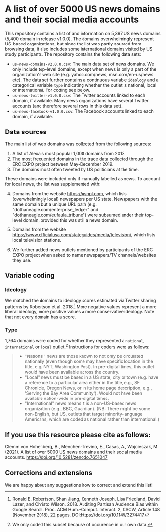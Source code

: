 # A list of over 5000 US news domains and their social media accounts

This repository contains a list of and information on 5,397 US news domains (5,400 domain in release v1.0.0). The domains overwhelmingly represent US-based organizations, but since the list was partly sourced from browsing data, it also includes some international domains visited by US study participants. The repository contains the following data sets:

- `us-news-domains-v2.0.0.csv`: The main data set of news domains. We only include top-level domains, except when news is only a part of the organization's web site (e.g. yahoo.com/news, msn.com/en-us/news etc). The data set further contains a continuous variable `ideology` and a categorical variable `type` indicating whether the outlet is national, local or international. For coding see below.
- `us-news-twitter-v1.0.0.csv`: The Twitter accounts linked to each domain, if available. Many news organizations have several Twitter accounts (and therefore several rows in this data set). 
- `us-news-facebook-v1.0.0.csv`: The Facebook accounts linked to each domain, if available.

## Data sources

The main list of web domains was collected from the following sources:

1. A list of Alexa's most popular 1,000 domains from 2018.
2. The most frequented domains in the trace data collected through the ERC EXPO project between May-December 2019.
3. The domains most often tweeted by US politicians at the time. 

These domains were included only if manually labelled as news. To account for local news, the list was supplemented with:

4. Domains from the website <https://usnpl.com>, which lists (overwhelmingly local) newspapers per US state. Newspapers with the same domain but a unique URL path (e.g. "dothaneagle.com/enterprise_ledger" and "dothaneagle.com/eufaula_tribune") were subsumed under their top-level domain, provided this was still a news domain. 
5. Domains from the website <https://www.officialusa.com/stateguides/media/television/>, which lists local television stations. 

6. We further added news outlets mentioned by participants of the ERC EXPO project when asked to name newspapers/TV channels/websites they use.

## Variable coding

### Ideology

We matched the domains to ideology scores estimated via Twitter sharing patterns by Robertson et al. 2018.[^1] More negative values represent a more liberal ideology, more positive values a more conservative ideology. Note that not every domain has a score.

### Type

1,764 domains were coded for whether they represented a `national`, `international` or `local` outlet.[^2] Instructions for coders were as follows: 

> - "National" news are those known to not only be circulated nationally (even though some may have specific location in the title, e.g. NYT, Washington Post). In pre-digital times, this outlet would have been available across the country.
> - "Local" news must be based in a US state, city or town (e.g. have a reference to a particular area either in the title, e.g., SF Chronicle, Oregon News, or in its home page description, e.g., 'Serving the Bay Area Community'). Would not have been available nation-wide in pre-digital times.
> - "International" news means it is a non-US-based news organization (e.g., BBC, Guardian). (NB: There might be some non-English, but US, outlets that target minority-language Americans, which are coded as national rather than international.)

## If you use this resource please cite as follows:

Clemm von Hohenberg, B., Menchen-Trevino, E., Casas, A., Wojcieszak, M. (2021). A list of over 5000 US news domains and their social media accounts. https://doi.org/10.5281/zenodo.7651047

## Corrections and extensions

We are happy about any suggestions how to correct and extend this list!

[^1]: Ronald E. Robertson, Shan Jiang, Kenneth Joseph, Lisa Friedland, David Lazer, and Christo Wilson. 2018. Auditing Partisan Audience Bias within Google Search. Proc. ACM Hum.-Comput. Interact. 2, CSCW, Article 148 (November 2018), 22 pages. DOI:https://doi.org/10.1145/3274417
[^2]: We only coded this subset because of occurence in our own data. 
